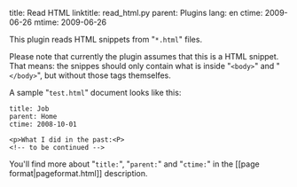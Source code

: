 title: Read HTML
linktitle: read_html.py
parent: Plugins
lang: en
ctime: 2009-06-26
mtime: 2009-06-26

This plugin reads HTML snippets from "`*.html`" files.

Please note that currently the plugin assumes that this is a HTML snippet.
That means: the snippes should only contain what is inside "`<body>`" and
"`</body>`", but without those tags themselfes.

A sample "`test.html`" document looks like this:

	title: Job
	parent: Home
	ctime: 2008-10-01

	<p>What I did in the past:<P>
	<!-- to be continued -->

You'll find more about "`title:`", "`parent:`" and "`ctime:`" in the
[[page format|pageformat.html]] description.
